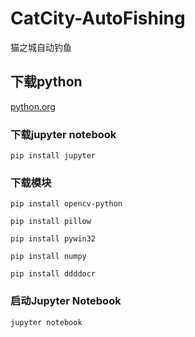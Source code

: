 # CatCity-AutoFishing

猫之城自动钓鱼

## 下载python

[python.org](https://python.org)

### 下载jupyter notebook

```shell
pip install jupyter
```

### 下载模块

```shell
pip install opencv-python

pip install pillow

pip install pywin32

pip install numpy

pip install ddddocr
```

### 启动Jupyter Notebook

```shell
jupyter notebook
```
